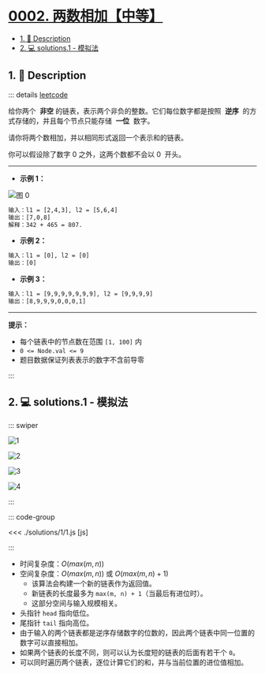 # [0002. 两数相加【中等】](https://github.com/Tdahuyou/TNotes.leetcode/tree/main/notes/0002.%20%E4%B8%A4%E6%95%B0%E7%9B%B8%E5%8A%A0%E3%80%90%E4%B8%AD%E7%AD%89%E3%80%91)

<!-- region:toc -->

- [1. 📝 Description](#1--description)
- [2. 💻 solutions.1 - 模拟法](#2--solutions1---模拟法)

<!-- endregion:toc -->

## 1. 📝 Description

::: details [leetcode](https://leetcode.cn/problems/add-two-numbers)

给你两个  **非空** 的链表，表示两个非负的整数。它们每位数字都是按照  **逆序**  的方式存储的，并且每个节点只能存储  **一位**  数字。

请你将两个数相加，并以相同形式返回一个表示和的链表。

你可以假设除了数字 0 之外，这两个数都不会以 0  开头。

---

- **示例 1：**

![图 0](https://cdn.jsdelivr.net/gh/Tdahuyou/imgs@main/2025-06-01-22-52-32.png)

```txt
输入：l1 = [2,4,3], l2 = [5,6,4]
输出：[7,0,8]
解释：342 + 465 = 807.
```

- **示例 2：**

```txt
输入：l1 = [0], l2 = [0]
输出：[0]
```

- **示例 3：**

```txt
输入：l1 = [9,9,9,9,9,9,9], l2 = [9,9,9,9]
输出：[8,9,9,9,0,0,0,1]
```

---

**提示：**

- 每个链表中的节点数在范围 `[1, 100]` 内
- `0 <= Node.val <= 9`
- 题目数据保证列表表示的数字不含前导零

:::

## 2. 💻 solutions.1 - 模拟法

::: swiper

![1](https://cdn.jsdelivr.net/gh/Tdahuyou/imgs@main/2025-06-01-23-57-11.png)

![2](https://cdn.jsdelivr.net/gh/Tdahuyou/imgs@main/2025-06-01-23-57-18.png)

![3](https://cdn.jsdelivr.net/gh/Tdahuyou/imgs@main/2025-06-01-23-57-25.png)

![4](https://cdn.jsdelivr.net/gh/Tdahuyou/imgs@main/2025-06-01-23-57-33.png)

:::

::: code-group

<<< ./solutions/1/1.js [js]

:::

- 时间复杂度：$O(max(m, n))$
- 空间复杂度：$O(max(m, n))$ 或 $O(max(m, n) + 1)$
  - 该算法会构建一个新的链表作为返回值。
  - 新链表的长度最多为 `max(m, n) + 1`（当最后有进位时）。
  - 这部分空间与输入规模相关。
- 头指针 `head` 指向低位。
- 尾指针 `tail` 指向高位。
- 由于输入的两个链表都是逆序存储数字的位数的，因此两个链表中同一位置的数字可以直接相加。
- 如果两个链表的长度不同，则可以认为长度短的链表的后面有若干个 `0`。
- 可以同时遍历两个链表，逐位计算它们的和，并与当前位置的进位值相加。
